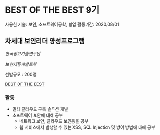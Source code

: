 # BEST OF THE BEST 9기

사용한 기술: 보안, 소프트웨어공학, 협업
활동기간: 2020/08/01

## 차세대 보안리더 양성프로그램

*한국정보기술연구원*

*보안제품개발트랙*

선발규모 : 200명

[BEST OF THE BEST](https://www.kitribob.kr/intro/about)

### 활동

- 멀티 클라우드 구축 솔루션 개발
- 소프트웨어 보안에 대해 공부
    - 네트워크 보안, 클라우드 보안등을 공부
    - 웹 서비스에서 발생할 수 있는 XSS, SQL Injection 및 방어 방법에 대해 공부